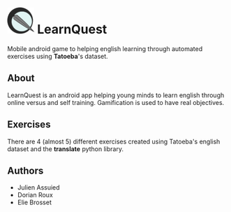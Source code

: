# <img height="60" src='app/LearnQuest/app/src/main/res/drawable/logo.png'> LearnQuest

Mobile android game to helping english learning through automated exercises using **Tatoeba**'s dataset.

## About
LearnQuest is an android app helping young minds to learn english through online versus and self training.
Gamification is used to have real objectives.

## Exercises
There are 4 (almost 5) different exercises created using Tatoeba's english dataset and the **translate** python library.

## Authors

 - Julien Assuied
 - Dorian Roux
 - Elie Brosset

